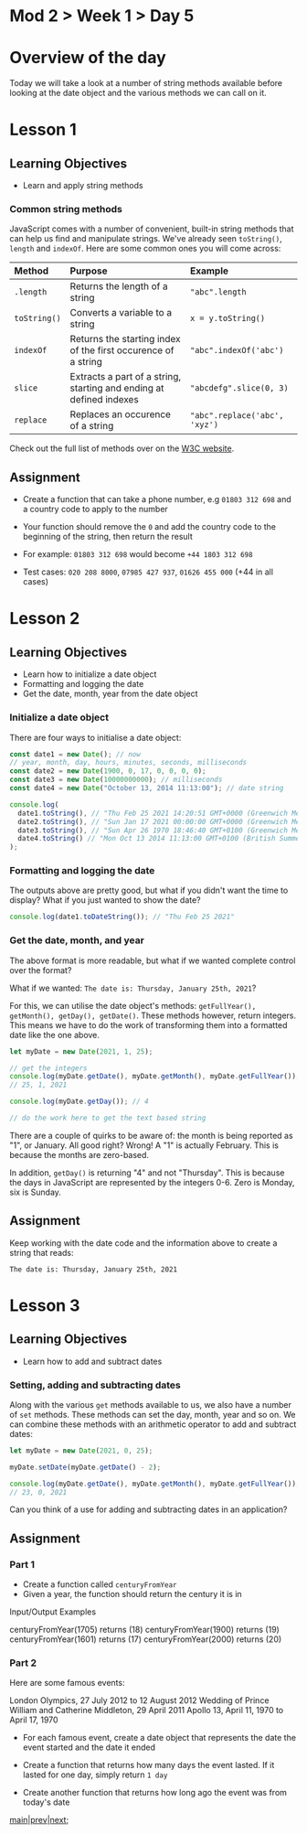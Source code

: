 # Mod 2 > Week 1 > Day 5

# Overview of the day

Today we will take a look at a number of string methods available before looking at the date object and the various methods we can call on it.

# Lesson 1

## Learning Objectives

- Learn and apply string methods

### Common string methods

JavaScript comes with a number of convenient, built-in string methods that can help us find and manipulate strings. We've already seen `toString()`, `length` and `indexOf`. Here are some common ones you will come across:

| Method       | Purpose                                                             | Example                       |
| :----------- | :------------------------------------------------------------------ | :---------------------------- |
| `.length`    | Returns the length of a string                                      | `"abc".length`                |
| `toString()` | Converts a variable to a string                                     | `x = y.toString()`            |
| `indexOf`    | Returns the starting index of the first occurence of a string       | `"abc".indexOf('abc')`        |
| `slice`      | Extracts a part of a string, starting and ending at defined indexes | `"abcdefg".slice(0, 3)`       |
| `replace`    | Replaces an occurence of a string                                   | `"abc".replace('abc', 'xyz')` |

Check out the full list of methods over on the [W3C website](https://www.w3schools.com/js/js_string_methods.asp).

## Assignment

- Create a function that can take a phone number, e.g `01803 312 698` and a country code to apply to the number

- Your function should remove the `0` and add the country code to the beginning of the string, then return the result

- For example: `01803 312 698` would become `+44 1803 312 698`

- Test cases: `020 208 8000`, `07985 427 937`, `01626 455 000` (+44 in all cases)

# Lesson 2

## Learning Objectives

- Learn how to initialize a date object
- Formatting and logging the date
- Get the date, month, year from the date object

### Initialize a date object

There are four ways to initialise a date object:

```javascript
const date1 = new Date(); // now
// year, month, day, hours, minutes, seconds, milliseconds
const date2 = new Date(1900, 0, 17, 0, 0, 0, 0); 
const date3 = new Date(10000000000); // milliseconds
const date4 = new Date("October 13, 2014 11:13:00"); // date string

console.log(
  date1.toString(), // "Thu Feb 25 2021 14:20:51 GMT+0000 (Greenwich Mean Time)"
  date2.toString(), // "Sun Jan 17 2021 00:00:00 GMT+0000 (Greenwich Mean Time)"
  date3.toString(), // "Sun Apr 26 1970 18:46:40 GMT+0100 (Greenwich Mean Time)"
  date4.toString() // "Mon Oct 13 2014 11:13:00 GMT+0100 (British Summer Time)"
);
```

### Formatting and logging the date

The outputs above are pretty good, but what if you didn't want the time to display? What if you just wanted to show the date?

```javascript
console.log(date1.toDateString()); // "Thu Feb 25 2021"
```

### Get the date, month, and year

The above format is more readable, but what if we wanted complete control over the format?

What if we wanted: `The date is: Thursday, January 25th, 2021`?

For this, we can utilise the date object's methods: `getFullYear(), getMonth(), getDay(), getDate()`. These methods however, return integers. This means we have to do the work of transforming them into a formatted date like the one above.

```javascript
let myDate = new Date(2021, 1, 25);

// get the integers
console.log(myDate.getDate(), myDate.getMonth(), myDate.getFullYear()); 
// 25, 1, 2021

console.log(myDate.getDay()); // 4

// do the work here to get the text based string
```

There are a couple of quirks to be aware of: the month is being reported as "1", or January. All good right? Wrong! A "1" is actually February. This is because the months are zero-based.

In addition, `getDay()` is returning "4" and not "Thursday". This is because the days in JavaScript are represented by the integers 0-6. Zero is Monday, six is Sunday.

## Assignment

Keep working with the date code and the information above to create a string that reads:

`The date is: Thursday, January 25th, 2021`

# Lesson 3

## Learning Objectives

- Learn how to add and subtract dates

### Setting, adding and subtracting dates

Along with the various `get` methods available to us, we also have a number of `set` methods. These methods can set the day, month, year and so on. We can combine these methods with an arithmetic operator to add and subtract dates:

```javascript
let myDate = new Date(2021, 0, 25);

myDate.setDate(myDate.getDate() - 2);

console.log(myDate.getDate(), myDate.getMonth(), myDate.getFullYear()); 
// 23, 0, 2021
```

Can you think of a use for adding and subtracting dates in an application?

## Assignment

### Part 1

- Create a function called `centuryFromYear`
- Given a year, the function should return the century it is in

Input/Output Examples

centuryFromYear(1705)  returns (18)
centuryFromYear(1900)  returns (19)
centuryFromYear(1601)  returns (17)
centuryFromYear(2000)  returns (20)

### Part 2

Here are some famous events:

London Olympics, 27 July 2012 to 12 August 2012
Wedding of Prince William and Catherine Middleton, 29 April 2011
Apollo 13, April 11, 1970 to April 17, 1970

- For each famous event, create a date object that represents the date the event started and the date it ended

- Create a function that returns how many days the event lasted. If it lasted for one day, simply return `1 day`

- Create another function that returns how long ago the event was from today's date


[main](/swe)|[prev](/swe/mod2/wk1/day3.html)|[next](/swe/mod2/wk1/day5.html);
